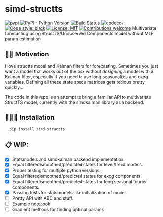 # simd-structts
[![pypi](https://img.shields.io/pypi/v/simd-structts)](https://pypi.org/project/simd-structts/)
![PyPI - Python Version](https://img.shields.io/pypi/pyversions/simd-structts)
[![Build Status](https://travis-ci.org/vshulyak/simd-structts.svg?branch=master)](https://travis-ci.org/vshulyak/simd-structts)
[![codecov](https://codecov.io/github/vshulyak/simd-structts/branch/master/graph/badge.svg)](https://codecov.io/github/vshulyak/simd-structts)
[![Code style: black](https://img.shields.io/badge/code%20style-black-000000.svg)](https://github.com/psf/black)
[![License: MIT](https://img.shields.io/github/license/vshulyak/simd_structts)](https://github.com/vshulyak/simd-structts/blob/master/LICENSE)
[![Contributions welcome](https://img.shields.io/badge/contributions-welcome-brightgreen.svg?style=flat)](https://github.com/vshulyak/simd-structts/issues)
Multivariate forecasting using StructTS/Unobserved Components model without MLE param estimation.

## 🤦🏾‍ Motivation

I love structts model and Kalman filters for forecasting. Sometimes you just want a model that works out of the box
without *designing* a model with a Kalman filter, especially if you need to use long seasonalites and exog variables.
Defining all these state space matrices gets tedious pretty quickly...

The code in this repo is an attempt to bring a familiar API to multivariate StructTS model, currently with the simdkalman library as a backend.

## 👩🏾‍🚀 Installation

      pip install simd-structts


## 📋 WIP:
- [x] Statsmodels and simdkalman backend implementation.
- [x] Equal filtered/smoothed/predicted states for level/trend models.
- [x] Proper testing for multiple python versions.
- [x] Equal filtered/smoothed/predicted states for exog components.
- [x] Equal filtered/smoothed/predicted states for long seasonal fourier components.
- [x] Passing tests for statsmodels-like initialization of model.
- [ ] Pretty API with ABC and stuff.
- [ ] Example notebook
- [ ] Gradient methods for finding optimal params
